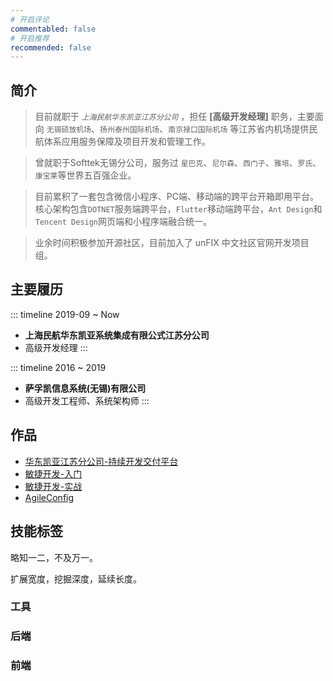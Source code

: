 ```yaml
---
# 开启评论
commentabled: false
# 开启推荐
recommended: false
---
```


<script lang="ts" setup>
import ShadowLogo from '@vp/components/ShadowLogo.vue'
</script>

<ShadowLogo />
<!-- <text class="resume-title">为你定制 发现精彩</text> -->

## 简介 ##

> 目前就职于 *`上海民航华东凯亚江苏分公司`* ，担任 **[高级开发经理]** 职务，主要面向 `无锡硕放机场`、`扬州泰州国际机场`、`南京禄口国际机场` 等江苏省内机场提供民航体系应用服务保障及项目开发和管理工作。
>

> 曾就职于Softtek无锡分公司，服务过 `星巴克`、`尼尔森`、`西门子`、`雅培`、`罗氏`、`康宝莱`等世界五百强企业。
>

> 目前累积了一套包含微信小程序、PC端、移动端的跨平台开箱即用平台。核心架构包含`DOTNET`服务端跨平台，`Flutter`移动端跨平台，`Ant Design`和`Tencent Design`网页端和小程序端融合统一。
>

> 业余时间积极参加开源社区，目前加入了 unFIX 中文社区官网开发项目组。
>

## 主要履历 ##

::: timeline 2019-09 ~ Now
- **上海民航华东凯亚系统集成有限公式江苏分公司**
- 高级开发经理
:::

::: timeline 2016 ~ 2019
- **萨孚凯信息系统(无锡)有限公司**
- 高级开发工程师、系统架构师
:::

## 作品 ##

- [华东凯亚江苏分公司-持续开发交付平台](/pdfs/持续开发交付平台.pdf)
- [敏捷开发-入门](/pdfs/敏捷开发-入门.pdf)
- [敏捷开发-实战](/pdfs/敏捷开发-实战.pdf)
- [AgileConfig](/pdfs/AgileConfig.pdf)

## 技能标签 ##

略知一二，不及万一。

扩展宽度，挖掘深度，延续长度。

### 工具 ###

<div class="flex flex-wrap gap-2">

<my-icon icon="logos:centos-icon" :width="96" :height="96" />
<my-icon icon="logos:docker-icon" :width="96" :height="96" />
<my-icon icon="logos:docker" :width="96" :height="96" />
<my-icon icon="logos:kubernetes" :width="96" :height="96" />
<my-icon icon="logos:letsencrypt" :width="96" :height="96" />
<my-icon icon="logos:microsoft-windows" :width="96" :height="96" />
<my-icon icon="logos:rabbitmq" :width="96" :height="96" />
<my-icon icon="logos:stackoverflow" :width="96" :height="96" />
<my-icon icon="logos:mono" :width="96" :height="96" />
<my-icon icon="logos:grafana" :width="96" :height="96" />
<my-icon icon="logos:gravatar" :width="96" :height="96" />
<my-icon icon="logos:gradle" :width="96" :height="96" />
<my-icon icon="logos:postman" :width="96" :height="96" />
<my-icon icon="logos:jenkins" :width="96" :height="96" />
<my-icon icon="logos:github-octocat" :width="96" :height="96" />
<my-icon icon="logos:gitlab" :width="96" :height="96" />
<my-icon icon="logos:git" :width="96" :height="96" />
<my-icon icon="logos:github-actions" :width="96" :height="96" />

</div>

### 后端 ###

<div class="flex flex-wrap gap-2">

<my-icon icon="logos:bash" :width="96" :height="96" />
<my-icon icon="logos:bing" :width="96" :height="96" />
<my-icon icon="logos:c-sharp" :width="96" :height="96" />
<my-icon icon="logos:codeigniter-icon" :width="96" :height="96" />
<my-icon icon="logos:editorconfig" :width="96" :height="96" />
<my-icon icon="logos:kotlin" :width="96" :height="96" />
<my-icon icon="logos:markdown" :width="96" :height="96" />
<my-icon icon="logos:lua" :width="96" :height="96" />
<my-icon icon="logos:mariadb" :width="96" :height="96" />
<my-icon icon="logos:microsoft" :width="96" :height="96" />
<my-icon icon="logos:microsoft-onedrive" :width="96" :height="96" />
<my-icon icon="logos:mongodb" :width="96" :height="96" />
<my-icon icon="logos:mysql" :width="96" :height="96" />
<my-icon icon="logos:nginx" :width="96" :height="96" />
<my-icon icon="logos:nodejs" :width="96" :height="96" />
<my-icon icon="logos:npm" :width="96" :height="96" />
<my-icon icon="logos:oracle" :width="96" :height="96" />
<my-icon icon="logos:python" :width="96" :height="96" />
<my-icon icon="logos:redis" :width="96" :height="96" />
<my-icon icon="logos:sqlite" :width="96" :height="96" />
<my-icon icon="logos:visual-studio" :width="96" :height="96" />
<my-icon icon="logos:visual-studio-code" :width="96" :height="96" />

</div>

### 前端 ###

<div class="flex flex-wrap gap-2">

<my-icon icon="logos:ant-design" :width="96" :height="96" />
<my-icon icon="logos:angular-icon" :width="96" :height="96" />
<my-icon icon="logos:axios" :width="96" :height="96" />
<my-icon icon="logos:babel" :width="96" :height="96" />
<my-icon icon="logos:bootstrap" :width="96" :height="96" />
<my-icon icon="logos:chrome" :width="96" :height="96" />
<my-icon icon="logos:css-3" :width="96" :height="96" />
<my-icon icon="logos:dojo-toolkit" :width="96" :height="96" />
<my-icon icon="logos:element" :width="96" :height="96" />
<my-icon icon="logos:electron" :width="96" :height="96" />
<my-icon icon="logos:flutter" :width="96" :height="96" />
<my-icon icon="logos:html-5" :width="96" :height="96" />
<my-icon icon="logos:mdn" :width="96" :height="96" />
<my-icon icon="logos:hugo" :width="96" :height="96" />
<my-icon icon="logos:ionic" :width="96" :height="96" />
<my-icon icon="logos:jquery" :width="96" :height="96" />
<my-icon icon="logos:jquery-mobile" :width="96" :height="96" />
<my-icon icon="logos:less" :width="96" :height="96" />
<my-icon icon="logos:pinia" :width="96" :height="96" />
<my-icon icon="logos:react" :width="96" :height="96" />
<my-icon icon="logos:tailwindcss" :width="96" :height="96" />
<my-icon icon="logos:tsnode" :width="96" :height="96" />
<my-icon icon="logos:typescript" :width="96" :height="96" />
<my-icon icon="logos:vitejs" :width="96" :height="96" />
<my-icon icon="logos:vue" :width="96" :height="96" />

</div>
